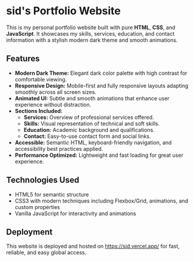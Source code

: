 # sid's Portfolio Website

This is my personal portfolio website built with pure **HTML**, **CSS**, and **JavaScript**. It showcases my skills, services, education, and contact information with a stylish modern dark theme and smooth animations.

## Features

- **Modern Dark Theme:** Elegant dark color palette with high contrast for comfortable viewing.
- **Responsive Design:** Mobile-first and fully responsive layouts adapting smoothly across all screen sizes.
- **Animated UI:** Subtle and smooth animations that enhance user experience without distraction.
- **Sections Included:**
  - **Services:** Overview of professional services offered.
  - **Skills:** Visual representation of technical and soft skills.
  - **Education:** Academic background and qualifications.
  - **Contact:** Easy-to-use contact form and social links.
- **Accessible:** Semantic HTML, keyboard-friendly navigation, and accessibility best practices applied.
- **Performance Optimized:** Lightweight and fast loading for great user experience.

## Technologies Used

- HTML5 for semantic structure
- CSS3 with modern techniques including Flexbox/Grid, animations, and custom properties
- Vanilla JavaScript for interactivity and animations

## Deployment

This website is deployed and hosted on https://sid.vercel.app/ for fast, reliable, and easy global access.

